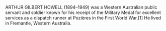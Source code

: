 ARTHUR GILBERT HOWELL (1894–1949) was a Western Australian public servant and soldier known for his receipt of the Military Medal for excellent services as a dispatch runner at Pozières in the First World War.[1] He lived in Fremantle, Western Australia.
